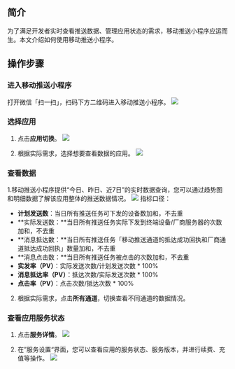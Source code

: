 ## 简介
为了满足开发者实时查看推送数据、管理应用状态的需求，移动推送小程序应运而生。本文介绍如何使用移动推送小程序。

## 操作步骤

### 进入移动推送小程序

打开微信「扫一扫」，扫码下方二维码进入移动推送小程序。
![](https://main.qcloudimg.com/raw/cd47d33e0217e082b884c2df29e84881.png)


### 选择应用

1. 点击**应用切换**。
![](https://main.qcloudimg.com/raw/55a518987fdf37c6f1ea5b0d1a01f847.png)

2. 根据实际需求，选择想要查看数据的应用。
![](https://main.qcloudimg.com/raw/e0f7b11bbdbfe084359cf4853373a808.png)

### 查看数据

1.移动推送小程序提供“今日、昨日、近7日”的实时数据查询，您可以通过趋势图和明细数据了解该应用整体的推送数据情况。
![](https://main.qcloudimg.com/raw/38769c0589b6243a13336c31616bbd92.png)
指标口径：
 - **计划发送数**：当日所有推送任务可下发的设备数加和，不去重
 - **实际发送数：**当日所有推送任务实际下发到终端设备/厂商服务器的次数加和，不去重
 - **消息抵达数：**当日所有推送任务「移动推送通道的抵达成功回执和厂商通道抵达成功回执」数量加和，不去重
 - **消息点击数：**当日所有推送任务被点击的次数加和，不去重
 - **实发率（PV）**：实际发送次数/计划发送次数 * 100%
 - **消息抵达率（PV）**：抵达次数/实际发送次数 * 100%
 - **点击率（PV）**：点击次数/抵达次数 * 100%
 
2. 根据实际需求，点击**所有通道**，切换查看不同通道的数据情况。


### 查看应用服务状态

1. 点击**服务详情**。
![](https://main.qcloudimg.com/raw/09435ddac13723e28750715167f882cd.png)

2. 在”服务设置“界面，您可以查看应用的服务状态、服务版本，并进行续费、充值等操作。
![](https://main.qcloudimg.com/raw/9d0b11fc868d97c126467c1db74c683d.png)
